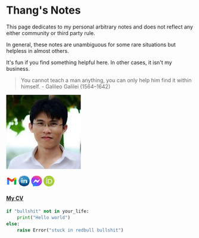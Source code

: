 # Thang's Notes

This page dedicates to my personal arbitrary notes and does not reflect any either community or third party rule. 

In general, these notes are unambiguous for some rare situations but helpless in almost others. 

It's fun if you find something helpful here. In other cases, it isn't my business.

>
> You cannot teach a man anything, you can only help him find it within himself. - Galileo Galilei (1564–1642)
>


![](./assets/images/my_picture3x3.jpg)

[![](./assets/images/icon_email.png)](mailto:caothangckt@gmail.com) 
[![](./assets/images/icon_linkedin.jpg)](https://www.linkedin.com/in/thang-nguyen-5b458a218) 
[![](./assets/images/icon_messenger.png)](https://www.facebook.com/thangckt5) 
[![](./assets/images/icon_ORCID.png)](https://orcid.org/0000-0001-9826-5397) 


#### [My CV](https://thangckt.github.io/cv)

```python
if "bullshit" not in your_life:
    print("Hello world")
else:
    raise Error("stuck in redbull bullshit")
```
